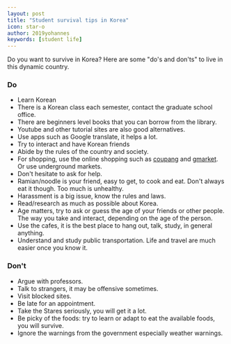 ```yaml
---
layout: post
title: "Student survival tips in Korea"
icon: star-o
author: 2019yohannes
keywords: [student life]
---
```


Do you want to survive in Korea? Here are some "do's and don'ts" to live in this dynamic country.

### Do
* Learn Korean
 * There is a Korean class each semester, contact the graduate school office.
 * There are beginners level books that you can borrow from the library.
 * Youtube and other tutorial sites are also good alternatives.
* Use apps such as Google translate, it helps a lot.
* Try to interact and have Korean friends
* Abide by the rules of the country and society.
* For shopping, use the online shopping such as [coupang](https://www.coupang.com/) and [gmarket](http://global.gmarket.co.kr/Home/Main). Or use underground markets.
* Don't hesitate to ask for help.
* Ramian/noodle is your friend, easy to get, to cook and eat. Don't always eat it though. Too much is unhealthy.
* Harassment is a big issue, know the rules and laws.
* Read/research as much as possible about Korea.
* Age matters, try to ask or guess the age of your friends or other people. The way you take and interact, depending on the age of the person.
* Use the cafes, it is the best place to hang out, talk, study, in general anything.
* Understand and study public transportation. Life and travel are much easier once you know it.

### Don't
* Argue with professors.
* Talk to strangers, it may be offensive sometimes.
* Visit blocked sites.
* Be late for an appointment.
* Take the Stares seriously, you will get it a lot.
* Be picky of the foods: try to learn or adapt to eat the available foods, you will survive.
* Ignore the warnings from the government especially weather warnings.
